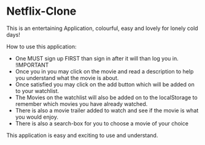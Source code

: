 # Netflix-Clone
 This is an entertaining Application, colourful, easy and lovely for lonely cold days!
 
 How to use this application:

 * One MUST sign up FIRST than sign in after it will than log you in. !IMPORTANT
 * Once you in you may click on the movie and read a description to help you understand what the movie is about.
 * Once satisfied you may click on the add button which will be added on to your watchlist.
 * The Movies on the watchlist will also be added on to the localStorage to remember which movies you have already watched.
 * There is also a movie trailer added to watch and see if the movie is what you would enjoy.
 * There is also a search-box for you to choose a movie of your choice

 This application is easy and exciting to use and understand.
